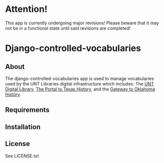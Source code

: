 Attention!
==========

This app is currently undergoing major revisions! Please beware that it may not be in a functional state until said
revisions are completed!


Django-controlled-vocabularies
==============================


About
-----

The django-controlled-vocabularies app is used to manage vocabularies used by the UNT Libraries digital infrastructure which
includes: The [UNT Digital Library](http://digital.library.unt.edu), [The Portal to Texas History](http://texashistory.unt.edu), and the [Gateway to Oklahoma History](http://gateway.okhistory.org).


Requirements
------------


Installation
------------


License
-------

See LICENSE.txt
